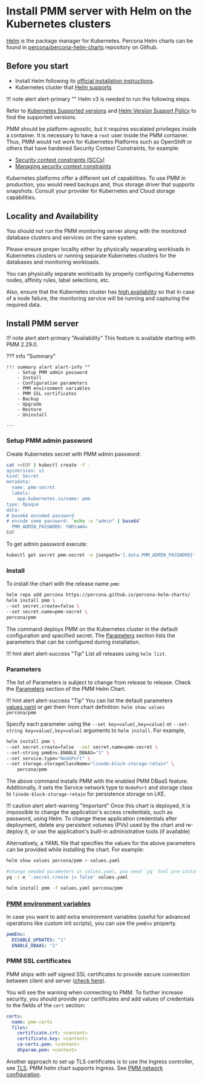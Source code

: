 # Install PMM server with Helm on the Kubernetes clusters


[Helm](https://github.com/helm/helm) is the package manager for Kubernetes. Percona Helm charts can be found in [percona/percona-helm-charts](https://github.com/percona/percona-helm-charts) repository on Github.

## Before you start

- Install Helm following its [official installation instructions](https://docs.helm.sh/using_helm/#installing-helm).
- Kubernetes cluster that [Helm supports](https://helm.sh/docs/topics/kubernetes_distros/)

!!! note alert alert-primary ""
    Helm v3 is needed to run the following steps.

Refer to [Kubernetes Supported versions](https://kubernetes.io/releases/version-skew-policy/#supported-versions) and [Helm Version Support Policy](https://helm.sh/docs/topics/version_skew/) to find the supported versions.

PMM should be platform-agnostic, but it requires escalated privileges inside a container. It is necessary to have a `root` user inside the PMM container. Thus, PMM would not work for Kubernetes Platforms such as OpenShift or others that have hardened Security Context Constraints, for example:

- [Security context constraints (SCCs)
](https://docs.openshift.com/container-platform/latest/security/container_security/security-platform.html#security-deployment-sccs_security-platform)
- [Managing security context constraints](https://docs.openshift.com/container-platform/latest/authentication/managing-security-context-constraints.html)

Kubernetes platforms offer a different set of capabilities. To use PMM in production, you would need backups and, thus storage driver that supports snapshots. Consult your provider for Kubernetes and Cloud storage capabilities.

## Locality and Availability

You should not run the PMM monitoring server along with the monitored database clusters and services on the same system.

Please ensure proper locality either by physically separating workloads in Kubernetes clusters or running separate Kubernetes clusters for the databases and monitoring workloads.

You can physically separate workloads by properly configuring Kubernetes nodes, affinity rules, label selections, etc.

Also, ensure that the Kubernetes cluster has [high availability](https://kubernetes.io/docs/setup/production-environment/tools/kubeadm/ha-topology/) so that in case of a node failure, the monitoring service will be running and capturing the required data.

## Install PMM server

!!! note alert alert-primary "Availability"
    This feature is available starting with PMM 2.29.0.

??? info "Summary"

    !!! summary alert alert-info ""
        - Setup PMM admin password
        - Install
        - Configuration parameters
        - PMM environment variables
        - PMM SSL certificates
        - Backup
        - Upgrade
        - Restore
        - Uninstall

    ---

### Setup PMM admin password

Create Kubernetes secret with PMM admin password:
```sh
cat <<EOF | kubectl create -f -
apiVersion: v1
kind: Secret
metadata:
  name: pmm-secret
  labels:
    app.kubernetes.io/name: pmm
type: Opaque
data:
# base64 encoded password
# encode some password: `echo -n "admin" | base64`
  PMM_ADMIN_PASSWORD: YWRtaW4=
EOF
```

To get admin password execute:

```sh
kubectl get secret pmm-secret -o jsonpath='{.data.PMM_ADMIN_PASSWORD}' | base64 --decode
```

### Install

To install the chart with the release name `pmm`:

```sh
helm repo add percona https://percona.github.io/percona-helm-charts/
helm install pmm \
--set secret.create=false \
--set secret.name=pmm-secret \
percona/pmm
```
The command deploys PMM on the Kubernetes cluster in the default configuration and specified secret. The [Parameters](#parameters) section lists the parameters that can be configured during installation.

<div hidden>
```sh
helm uninstall pmm
```
</div>

!!! hint alert alert-success "Tip"
    List all releases using `helm list`.

### Parameters

The list of Parameters is subject to change from release to release. Check the [Parameters](https://github.com/percona/percona-helm-charts/tree/main/charts/pmm#parameters) section of the PMM Helm Chart.

!!! hint alert alert-success "Tip"
    You can list the default parameters [values.yaml](https://github.com/percona/percona-helm-charts/blob/main/charts/pmm/values.yaml) or get them from chart definition: `helm show values percona/pmm`

Specify each parameter using the `--set key=value[,key=value]` or `--set-string key=value[,key=value]` arguments to `helm install`. For example,

```sh
helm install pmm \
--set secret.create=false --set secret.name=pmm-secret \
--set-string pmmEnv.ENABLE_DBAAS="1" \
--set service.type="NodePort" \
--set storage.storageClassName="linode-block-storage-retain" \
    percona/pmm
```

The above command installs PMM with the enabled PMM DBaaS feature. Additionally, it sets the Service network type to `NodePort` and storage class to `linode-block-storage-retain` for persistence storage on LKE.

<div hidden>
```sh
helm uninstall pmm
```
</div>

!!! caution alert alert-warning "Important"
    Once this chart is deployed, it is impossible to change the application's access credentials, such as password, using Helm. To change these application credentials after deployment, delete any persistent volumes (PVs) used by the chart and re-deploy it, or use the application's built-in administrative tools (if available)

Alternatively, a YAML file that specifies the values for the above parameters can be provided while installing the chart. For example:

```sh
helm show values percona/pmm > values.yaml

#change needed parameters in values.yaml, you need `yq` tool pre-installed
yq -i e '.secret.create |= false' values.yaml

helm install pmm -f values.yaml percona/pmm
```

### [PMM environment variables](docker.md#environment-variables)

In case you want to add extra environment variables (useful for advanced operations like custom init scripts), you can use the `pmmEnv` property.

```yaml
pmmEnv:
  DISABLE_UPDATES: "1"
  ENABLE_DBAAS: "1"
```

### PMM SSL certificates

PMM ships with self signed SSL certificates to provide secure connection between client and server ([check here](../../how-to/secure.md#ssl-encryption)).

You will see the warning when connecting to PMM. To further increase security, you should provide your certificates and add values of credentials to the fields of the `cert` section:

```yaml
certs:
  name: pmm-certs
  files:
    certificate.crt: <content>
    certificate.key: <content>
    ca-certs.pem: <content>
    dhparam.pem: <content>
```

Another approach to set up TLS certificates is to use the Ingress controller, see [TLS](https://kubernetes.io/docs/concepts/services-networking/ingress/#tls). PMM helm chart supports Ingress. See [PMM network configuration](https://github.com/percona/percona-helm-charts/tree/main/charts/pmm#pmm-network-configuration).








